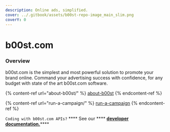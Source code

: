 ```yaml
---
description: Online ads, simplified.
cover: ../.gitbook/assets/b00st-repo-image_main_slim.png
coverY: 0
---
```


# b00st.com

### Overview

b00st.com is the simplest and most powerful solution to promote your brand online. Command your advertising success with confidence, for any budget with state of the art b00st.com software.

{% content-ref url="about-b00st/" %}
[about-b00st](about-b00st/)
{% endcontent-ref %}

{% content-ref url="run-a-campaign/" %}
[run-a-campaign](run-a-campaign/)
{% endcontent-ref %}

`Coding with b00st.com APIs?` **** See our **** [**developer documentation.**](https://docs.b00st.com)****

